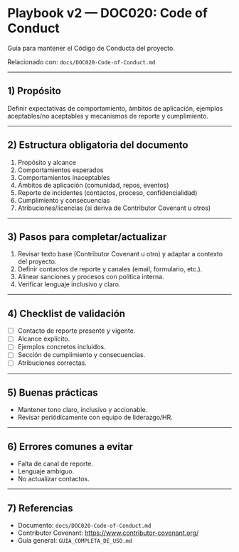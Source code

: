 # Playbook v2 — DOC020: Code of Conduct

Guía para mantener el Código de Conducta del proyecto.

Relacionado con: `docs/DOC020-Code-of-Conduct.md`

---

## 1) Propósito

Definir expectativas de comportamiento, ámbitos de aplicación, ejemplos aceptables/no aceptables y mecanismos de reporte y cumplimiento.

---

## 2) Estructura obligatoria del documento

1. Propósito y alcance
2. Comportamientos esperados
3. Comportamientos inaceptables
4. Ámbitos de aplicación (comunidad, repos, eventos)
5. Reporte de incidentes (contactos, proceso, confidencialidad)
6. Cumplimiento y consecuencias
7. Atribuciones/licencias (si deriva de Contributor Covenant u otros)

---

## 3) Pasos para completar/actualizar

1. Revisar texto base (Contributor Covenant u otro) y adaptar a contexto del proyecto.
2. Definir contactos de reporte y canales (email, formulario, etc.).
3. Alinear sanciones y procesos con política interna.
4. Verificar lenguaje inclusivo y claro.

---

## 4) Checklist de validación

- [ ] Contacto de reporte presente y vigente.
- [ ] Alcance explícito.
- [ ] Ejemplos concretos incluidos.
- [ ] Sección de cumplimiento y consecuencias.
- [ ] Atribuciones correctas.

---

## 5) Buenas prácticas

- Mantener tono claro, inclusivo y accionable.
- Revisar periódicamente con equipo de liderazgo/HR.

---

## 6) Errores comunes a evitar

- Falta de canal de reporte.
- Lenguaje ambiguo.
- No actualizar contactos.

---

## 7) Referencias

- Documento: `docs/DOC020-Code-of-Conduct.md`
- Contributor Covenant: https://www.contributor-covenant.org/
- Guía general: `GUIA_COMPLETA_DE_USO.md`

